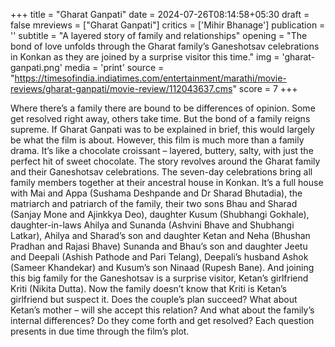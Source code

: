+++
title = "Gharat Ganpati"
date = 2024-07-26T08:14:58+05:30
draft = false
mreviews = ["Gharat Ganpati"]
critics = ['Mihir Bhanage']
publication = ''
subtitle = "A layered story of family and relationships"
opening = "The bond of love unfolds through the Gharat family’s Ganeshotsav celebrations in Konkan as they are joined by a surprise visitor this time."
img = 'gharat-ganpati.png'
media = 'print'
source = "https://timesofindia.indiatimes.com/entertainment/marathi/movie-reviews/gharat-ganpati/movie-review/112043637.cms"
score = 7
+++

Where there’s a family there are bound to be differences of opinion. Some get resolved right away, others take time. But the bond of a family reigns supreme. If Gharat Ganpati was to be explained in brief, this would largely be what the film is about. However, this film is much more than a family drama. It’s like a chocolate croissant – layered, buttery, salty, with just the perfect hit of sweet chocolate. The story revolves around the Gharat family and their Ganeshotsav celebrations. The seven-day celebrations bring all family members together at their ancestral house in Konkan. It’s a full house with Mai and Appa (Sushama Deshpande and Dr Sharad Bhutadia), the matriarch and patriarch of the family, their two sons Bhau and Sharad (Sanjay Mone and Ajinkkya Deo), daughter Kusum (Shubhangi Gokhale), daughter-in-laws Ahilya and Sunanda (Ashvini Bhave and Shubhangi Latkar), Ahilya and Sharad’s son and daughter Ketan and Neha (Bhushan Pradhan and Rajasi Bhave) Sunanda and Bhau’s son and daughter Jeetu and Deepali (Ashish Pathode and Pari Telang), Deepali’s husband Ashok (Sameer Khandekar) and Kusum’s son Ninaad (Rupesh Bane). And joining this big family for the Ganeshotsav is a surprise visitor, Ketan’s girlfriend Kriti (Nikita Dutta). Now the family doesn’t know that Kriti is Ketan’s girlfriend but suspect it. Does the couple’s plan succeed? What about Ketan’s mother – will she accept this relation? And what about the family’s internal differences? Do they come forth and get resolved? Each question presents in due time through the film’s plot.
